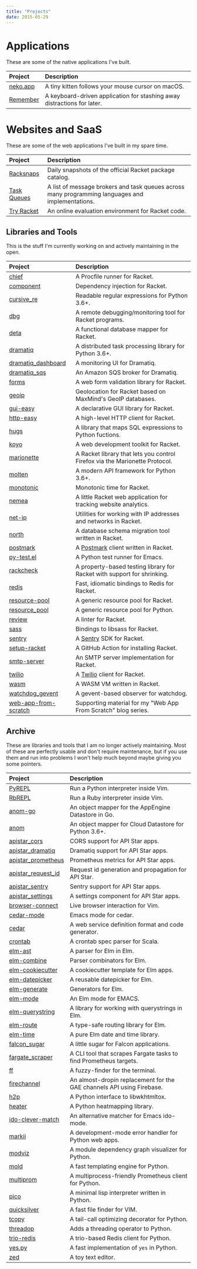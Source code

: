 ```yaml
---
title: "Projects"
date: 2015-05-29
---
```


# Applications

These are some of the native applications I've built.

| Project    | Description                                                             |
| :---       | :---                                                                    |
| [neko.app] | A tiny kitten follows your mouse cursor on macOS.                       |
| [Remember] | A keyboard-driven application for stashing away distractions for later. |

# Websites and SaaS

These are some of the web applications I've built in my spare time.

| Project       | Description                                                                                     |
| :---          | :---                                                                                            |
| [Racksnaps]   | Daily snapshots of the official Racket package catalog.                                         |
| [Task Queues] | A list of message brokers and task queues across many programming languages and implementations. |
| [Try Racket]  | An online evaluation environment for Racket code.                                               |

[Task Queues]: https://taskqueues.com
[Try Racket]: https://try-racket.defn.io


## Libraries and Tools

This is the stuff I'm currently working on and actively maintaining in
the open.

| Project                  | Description                                                                 |
|:-------------------------|:----------------------------------------------------------------------------|
| [chief]                  | A Procfile runner for Racket.                                               |
| [component]              | Dependency injection for Racket.                                            |
| [cursive_re]             | Readable regular expressions for Python 3.6+.                               |
| [dbg]                    | A remote debugging/monitoring tool for Racket programs.                     |
| [deta]                   | A functional database mapper for Racket.                                    |
| [dramatiq]               | A distributed task processing library for Python 3.6+.                      |
| [dramatiq_dashboard]     | A monitoring UI for Dramatiq.                                               |
| [dramatiq_sqs]           | An Amazon SQS broker for Dramatiq.                                          |
| [forms]                  | A web form validation library for Racket.                                   |
| [geoip]                  | Geolocation for Racket based on MaxMind's GeoIP databases.                  |
| [gui-easy]               | A declarative GUI library for Racket.                                       |
| [http-easy]              | A high-level HTTP client for Racket.                                        |
| [hugs]                   | A library that maps SQL expressions to Python fuctions.                     |
| [koyo]                   | A web development toolkit for Racket.                                       |
| [marionette]             | A Racket library that lets you control Firefox via the Marionette Protocol. |
| [molten]                 | A modern API framework for Python 3.6+.                                     |
| [monotonic]              | Monotonic time for Racket.                                                  |
| [nemea]                  | A little Racket web application for tracking website analytics.             |
| [net-ip]                 | Utilities for working with IP addresses and networks in Racket.             |
| [north]                  | A database schema migration tool written in Racket.                         |
| [postmark][postmark-lib] | A [Postmark] client written in Racket.                                      |
| [py-test.el]             | A Python test runner for Emacs.                                             |
| [rackcheck]              | A property-based testing library for Racket with support for shrinking.     |
| [redis]                  | Fast, idiomatic bindings to Redis for Racket.                               |
| [resource-pool]          | A generic resource pool for Racket.                                         |
| [resource_pool]          | A generic resource pool for Python.                                         |
| [review]                 | A linter for Racket.                                                        |
| [sass]                   | Bindings to libsass for Racket.                                             |
| [sentry][sentry-lib]     | A [Sentry] SDK for Racket.                                                  |
| [setup-racket]           | A GitHub Action for installing Racket.                                      |
| [smtp-server]            | An SMTP server implementation for Racket.                                                                            |
| [twilio][twilio-lib]     | A [Twilio] client for Racket.                                               |
| [wasm]                   | A WASM VM written in Racket.                                                |
| [watchdog_gevent]        | A gevent-based observer for watchdog.                                       |
| [web-app-from-scratch]   | Supporting material for my "Web App From Scratch" blog series.              |


## Archive

These are libraries and tools that I am no longer actively
maintaining.  Most of these are perfectly usable and don't require
maintenance, but if you use them and run into problems I won't help
much beyond maybe giving you some pointers.

| Project              | Description                                                           |
| :---                 | :---                                                                  |
| [PyREPL]             | Run a Python interpreter inside Vim.                                  |
| [RbREPL]             | Run a Ruby interpreter inside Vim.                                    |
| [anom-go]            | An object mapper for the AppEngine Datastore in Go.                   |
| [anom]               | An object mapper for Cloud Datastore for Python 3.6+.                 |
| [apistar_cors]       | CORS support for API Star apps.                                       |
| [apistar_dramatiq]   | Dramatiq support for API Star apps.                                   |
| [apistar_prometheus] | Prometheus metrics for API Star apps.                                 |
| [apistar_request_id] | Request id generation and propagation for API Star.                   |
| [apistar_sentry]     | Sentry support for API Star apps.                                     |
| [apistar_settings]   | A settings component for API Star apps.                               |
| [browser-connect]    | Live browser interaction for Vim.                                     |
| [cedar-mode]         | Emacs mode for cedar.                                                 |
| [cedar]              | A web service definition format and code generator.                   |
| [crontab]            | A crontab spec parser for Scala.                                      |
| [elm-ast]            | A parser for Elm in Elm.                                              |
| [elm-combine]        | Parser combinators for Elm.                                           |
| [elm-cookiecutter]   | A cookiecutter template for Elm apps.                                 |
| [elm-datepicker]     | A reusable datepicker for Elm.                                        |
| [elm-generate]       | Generators for Elm.                                                   |
| [elm-mode]           | An Elm mode for EMACS.                                                |
| [elm-querystring]    | A library for working with querystrings in Elm.                       |
| [elm-route]          | A type-safe routing library for Elm.                                  |
| [elm-time]           | A pure Elm date and time library.                                     |
| [falcon_sugar]       | A little sugar for Falcon applications.                               |
| [fargate_scraper]    | A CLI tool that scrapes Fargate tasks to find Prometheus targets.     |
| [ff]                 | A fuzzy-finder for the terminal.                                      |
| [firechannel]        | An almost-dropin replacement for the GAE channels API using Firebase. |
| [h2p]                | A Python interface to libwkhtmltox.                                   |
| [heater]             | A Python heatmapping library.                                         |
| [ido-clever-match]   | An alternative matcher for Emacs ido-mode.                            |
| [markii]             | A development-mode error handler for Python web apps.                 |
| [modviz]             | A module dependency graph visualizer for Python.                      |
| [mold]               | A fast templating engine for Python.                                  |
| [multiprom]          | A multiprocess-friendly Prometheus client for Python.                 |
| [pico]               | A minimal lisp interpreter written in Python.                         |
| [quicksilver]        | A fast file finder for VIM.                                           |
| [tcopy]              | A tail-call optimizing decorator for Python.                          |
| [threadop]           | Adds a threading operator to Python.                                  |
| [trio-redis]         | A trio-based Redis client for Python.                                 |
| [yes.py]             | A fast implementation of `yes` in Python.                             |
| [zed]                | A toy text editor.                                                    |


[PyREPl]: https://github.com/Bogdanp/pyrepl.vim
[RbREPL]: https://github.com/Bogdanp/rbrepl.vim
[Remember]: https://remember.defn.io/
[anom-go]: https://github.com/Bogdanp/anom
[anom]: https://anom.defn.io
[apistar_cors]: https://github.com/Bogdanp/apistar_cors
[apistar_dramatiq]: https://github.com/Bogdanp/apistar_dramatiq
[apistar_prometheus]: https://github.com/Bogdanp/apistar_prometheus
[apistar_request_id]: https://github.com/Bogdanp/apistar_request_id
[apistar_sentry]: https://github.com/Bogdanp/apistar_sentry
[apistar_settings]: https://github.com/Bogdanp/apistar_settings
[browser-connect]: https://github.com/Bogdanp/browser-connect.vim
[cedar-mode]: https://github.com/Bogdanp/cedar-mode
[cedar]: https://github.com/Bogdanp/cedar
[chief]: https://github.com/Bogdanp/racket-chief
[component]: https://github.com/Bogdanp/racket-component
[crontab]: https://github.com/Bogdanp/crontab
[cursive_re]: https://github.com/Bogdanp/cursive_re
[dbg]: https://github.com/Bogdanp/racket-dbg
[deta]: https://github.com/Bogdanp/deta
[dramatiq]: https://dramatiq.io
[dramatiq_dashboard]: https://github.com/Bogdanp/dramatiq_dashboard
[dramatiq_sqs]: https://github.com/Bogdanp/dramatiq_sqs
[elm-ast]: https://github.com/Bogdanp/elm-ast
[elm-combine]: https://github.com/Bogdanp/elm-combine
[elm-cookiecutter]: https://github.com/Bogdanp/elm-cookiecutter
[elm-datepicker]: https://github.com/Bogdanp/elm-datepicker
[elm-generate]: https://github.com/Bogdanp/elm-generate
[elm-mode]: https://github.com/jcollard/elm-mode
[elm-querystring]: https://github.com/Bogdanp/elm-querystring
[elm-route]: https://github.com/Bogdanp/elm-route
[elm-time]: https://github.com/Bogdanp/elm-time
[falcon_sugar]: https://github.com/Bogdanp/falcon_sugar
[fargate_scraper]: https://github.com/Bogdanp/fargate_scraper
[ff]: https://github.com/Bogdanp/ff
[firechannel]: https://github.com/LeadPages/firechannel
[forms]: https://github.com/Bogdanp/racket-forms
[geoip]: https://github.com/Bogdanp/racket-geoip
[gui-easy]: https://github.com/Bogdanp/racket-gui-easy
[h2p]: https://github.com/Bogdanp/h2p
[heater]: https://github.com/Bogdanp/heater
[http-easy]: https://github.com/Bogdanp/racket-http-easy
[hugs]: https://github.com/Bogdanp/hugs
[ido-clever-match]: https://github.com/Bogdanp/ido-clever-match
[koyo]: https://github.com/Bogdanp/koyo
[marionette]: https://github.com/Bogdanp/marionette
[markii]: https://github.com/Bogdanp/markii
[modviz]: https://github.com/Bogdanp/modviz
[mold]: https://github.com/Bogdanp/mold
[molten]: https://moltenframework.com
[monotonic]: https://github.com/Bogdanp/racket-monotonic
[multiprom]: https://github.com/Bogdanp/multiprom
[neko.app]: https://github.com/Bogdanp/neko
[nemea]: https://github.com/Bogdanp/nemea
[net-ip]: https://github.com/Bogdanp/racket-net-ip
[north]: https://github.com/Bogdanp/racket-north
[pico]: https://github.com/Bogdanp/pico
[postmark-lib]: https://github.com/Bogdanp/racket-postmark
[postmark]: https://postmarkapp.com
[py-test.el]: https://github.com/Bogdanp/py-test.el
[quicksilver]: https://github.com/Bogdanp/quicksilver.vim
[rackcheck]: https://github.com/Bogdanp/rackcheck/
[racksnaps]: https://racksnaps.defn.io
[redis]: https://github.com/Bogdanp/racket-redis/
[repos]: https://github.com/Bogdanp/repositories
[resource-pool]: https://github.com/Bogdanp/racket-resource-pool/
[resource_pool]: https://github.com/Bogdanp/resource_pool
[review]: https://github.com/Bogdanp/racket-review/
[sass]: https://github.com/Bogdanp/racket-sass/
[sentry-lib]: https://github.com/Bogdanp/racket-sentry/
[sentry]: https://sentry.io
[setup-racket]: https://github.com/marketplace/actions/setup-racket-environment
[smtp-server]: https://github.com/Bogdanp/racket-smtp-server
[tcopy]: https://github.com/Bogdanp/tcopy
[threadop]: https://github.com/Bogdanp/threadop
[trio-redis]: https://github.com/Bogdanp/trio-redis
[twilio-lib]: https://github.com/Bogdanp/racket-twilio/
[twilio]: https://twilio.com
[wasm]: https://github.com/Bogdanp/racket-wasm/
[watchdog_gevent]: https://github.com/Bogdanp/watchdog_gevent
[web-app-from-scratch]: https://github.com/Bogdanp/web-app-from-scratch
[yes.py]: https://github.com/Bogdanp/yes.py
[zed]: https://github.com/Bogdanp/zed
